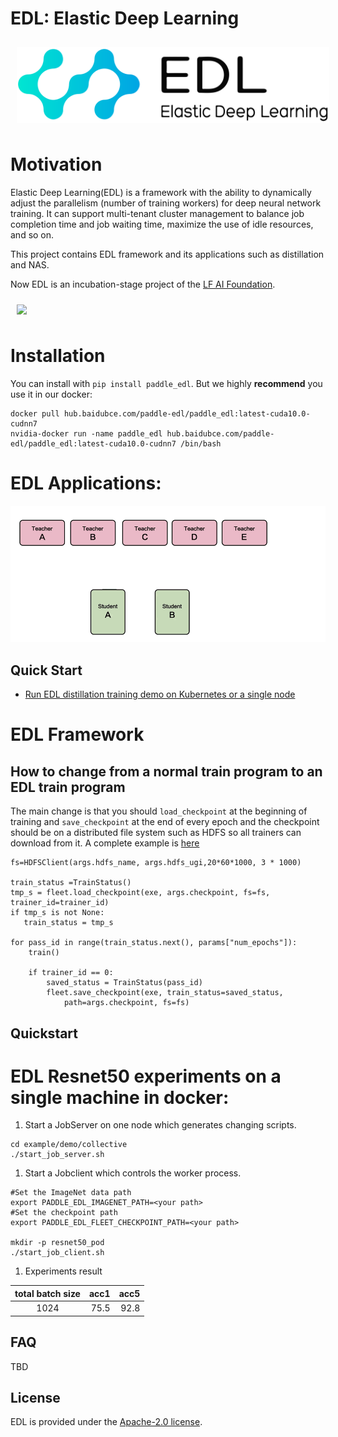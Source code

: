 # EDL: Elastic Deep Learning

<img src="https://github.com/elasticdeeplearning/artwork/blob/master/horizontal/color/edl-horizontal-color.png" width="500" style="display:inline;vertical-align:middle;padding:2%">

# Motivation
Elastic Deep Learning(EDL) is a framework with the ability to dynamically adjust the parallelism (number of training workers) for deep neural network training. It can support multi-tenant cluster management to balance job completion time and job waiting time, maximize the use of idle resources, and so on.

This project contains EDL framework and its applications such as distillation and NAS.

Now EDL is an incubation-stage project of the [LF AI Foundation](https://lfai.foundation).

<img src="https://github.com/lfai/artwork/blob/master/lfai-project-badge/incubation/color/lfai-projectlogos_incubation-color.png"  width="200" style="display:inline;vertical-align:middle;padding:2%">

# Installation
You can install with ```pip install paddle_edl```. But we highly **recommend** you use it in our docker:

```
docker pull hub.baidubce.com/paddle-edl/paddle_edl:latest-cuda10.0-cudnn7
nvidia-docker run -name paddle_edl hub.baidubce.com/paddle-edl/paddle_edl:latest-cuda10.0-cudnn7 /bin/bash
```  

# EDL Applications:

<p align="center">
    <img src="doc/distill.gif" width="700">
</p>

## Quick Start
- [Run EDL distillation training demo on Kubernetes or a single node](./example/distill/README.md)

# EDL Framework
## How to change from a normal train program to an EDL train program
The main change is that you should `load_checkpoint` at the beginning of training and `save_checkpoint` at the end of every epoch and the checkpoint should be on a distributed file system such as HDFS so all trainers can download from it. A complete example is [here](https://github.com/elasticdeeplearning/edl/tree/develop/example/collective/resnet50)

```
fs=HDFSClient(args.hdfs_name, args.hdfs_ugi,20*60*1000, 3 * 1000)
        
train_status =TrainStatus()
tmp_s = fleet.load_checkpoint(exe, args.checkpoint, fs=fs, trainer_id=trainer_id)
if tmp_s is not None:
   train_status = tmp_s
        
for pass_id in range(train_status.next(), params["num_epochs"]):
    train()
    
    if trainer_id == 0:
        saved_status = TrainStatus(pass_id)    
        fleet.save_checkpoint(exe, train_status=saved_status,
            path=args.checkpoint, fs=fs)
```

## Quickstart
# EDL Resnet50 experiments on a single machine in docker:

1. Start a JobServer on one node which generates changing scripts.
 
```
cd example/demo/collective	
./start_job_server.sh
```

1. Start a Jobclient which controls the worker process.

```
#Set the ImageNet data path
export PADDLE_EDL_IMAGENET_PATH=<your path>
#Set the checkpoint path
export PADDLE_EDL_FLEET_CHECKPOINT_PATH=<your path>

mkdir -p resnet50_pod
./start_job_client.sh
```

1. Experiments result
 
| total batch size | acc1 | acc5 |
| :-----: | ----: | ----: |
| 1024 | 75.5 | 92.8 |


## FAQ

TBD

## License

EDL is provided under the [Apache-2.0 license](LICENSE).
